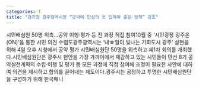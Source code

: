 ```yaml
---
categories: f
title: "강기정 광주광역시장 “공약에 민심의 옷 입혀야 좋은 정책” 강조"
---
```

시민배심원 50명 위촉…공약 이행·평가 등 전 과정 직접 참여10월 중 ‘시민광장 광주온(ON)’을 통한 시민 의견 수렴도광주광역시는 ‘내☆일이 빛나는 기회도시 광주’ 실현을 위해 4일 오후 시청에서 공약 평가 시민배심원단 50명을 위촉하고 제1차 회의를 개최했다.시민배심원단은 광주시 현안을 가장 가까이에서 체감하고 있는 시민들이 민선 8기 공약실천계획의 수립·이행 및 평가 등 모든 과정에 직접 참여해 조정이 필요한 사안에 대하여 의견을 제시하고 합의를 끌어내는 제도이다.광주시는 공정하고 투명한 시민배심원단을 구성하기 위해 한국매니